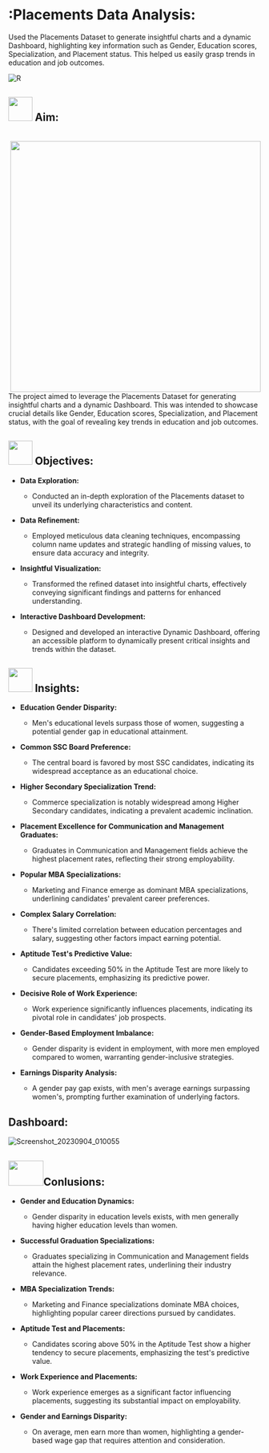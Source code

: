 # **:Placements Data Analysis:**

Used the Placements Dataset to generate insightful charts and a dynamic Dashboard, highlighting key information such as Gender, Education scores, Specialization, and Placement status. This helped us easily grasp trends in education and job outcomes.

![R](https://github.com/yasmeenustad/Placements-Data-Analysis-Excel-Project/assets/112754746/16547420-0668-417f-8291-cae312c214cd)

##  <img src="https://github.com/yasmeenustad/Placements-Data-Analysis-Excel-Project/assets/112754746/030e1f21-e04f-4cbd-b301-3576c8c1acc3"  width="48" height="48"> Aim:

<br>
  <img src="https://github.com/yasmeenustad/Placements-Data-Analysis-Excel-Project/assets/112754746/5426b979-9388-49f5-866d-16472697d210" width="500" align="right">
<br>

The project aimed to leverage the Placements Dataset for generating insightful charts and a dynamic Dashboard. This was intended to showcase crucial details like Gender, Education scores, Specialization, and Placement status, with the goal of revealing key trends in education and job outcomes.

##  <img src="https://github.com/yasmeenustad/Placements-Data-Analysis-Excel-Project/assets/112754746/057551de-877a-4a41-916c-d47e81053404"  width="48" height="48"> Objectives:
- **Data Exploration:**
  - Conducted an in-depth exploration of the Placements dataset to unveil its underlying characteristics and content.
    
- **Data Refinement:**
  - Employed meticulous data cleaning techniques, encompassing column name updates and strategic handling of missing values, to ensure data accuracy and integrity.

- **Insightful Visualization:**
  - Transformed the refined dataset into insightful charts, effectively conveying significant findings and patterns for enhanced understanding.

- **Interactive Dashboard Development:**
  - Designed and developed an interactive Dynamic Dashboard, offering an accessible platform to dynamically present critical insights and trends within the dataset.
 
##  <img src="https://user-images.githubusercontent.com/106439762/178428775-03d67679-9aa4-4b08-91e9-6eb6ed8faf66.gif"  width="48" height="48"> Insights:

- **Education Gender Disparity:**
  - Men's educational levels surpass those of women, suggesting a potential gender gap in educational attainment.

- **Common SSC Board Preference:**
  - The central board is favored by most SSC candidates, indicating its widespread acceptance as an educational choice.

- **Higher Secondary Specialization Trend:**
  - Commerce specialization is notably widespread among Higher Secondary candidates, indicating a prevalent academic inclination.

- **Placement Excellence for Communication and Management Graduates:**
  - Graduates in Communication and Management fields achieve the highest placement rates, reflecting their strong employability.

- **Popular MBA Specializations:**
  - Marketing and Finance emerge as dominant MBA specializations, underlining candidates' prevalent career preferences.

- **Complex Salary Correlation:**
  - There's limited correlation between education percentages and salary, suggesting other factors impact earning potential.

- **Aptitude Test's Predictive Value:**
  - Candidates exceeding 50% in the Aptitude Test are more likely to secure placements, emphasizing its predictive power.

- **Decisive Role of Work Experience:**
  - Work experience significantly influences placements, indicating its pivotal role in candidates' job prospects.

- **Gender-Based Employment Imbalance:**
  - Gender disparity is evident in employment, with more men employed compared to women, warranting gender-inclusive strategies.

- **Earnings Disparity Analysis:**
  - A gender pay gap exists, with men's average earnings surpassing women's, prompting further examination of underlying factors.


## Dashboard:
![Screenshot_20230904_010055](https://github.com/yasmeenustad/Placements-Data-Analysis-Excel-Project/assets/112754746/71f03478-fa4a-4083-a55b-ca64191c7f06)

## <img src="https://github.com/yasmeenustad/Swiggy-data-Analysis/assets/112754746/1334f205-b4ce-4125-b71f-a38637dec197" width="70" height="50" >Conlusions:
- **Gender and Education Dynamics:**
  - Gender disparity in education levels exists, with men generally having higher education levels than women.
    
- **Successful Graduation Specializations:**
  - Graduates specializing in Communication and Management fields attain the highest placement rates, underlining their industry relevance.
    
- **MBA Specialization Trends:**
  - Marketing and Finance specializations dominate MBA choices, highlighting popular career directions pursued by candidates.

- **Aptitude Test and Placements:**
  - Candidates scoring above 50% in the Aptitude Test show a higher tendency to secure placements, emphasizing the test's predictive value.
    
- **Work Experience and Placements:**
  - Work experience emerges as a significant factor influencing placements, suggesting its substantial impact on employability.

- **Gender and Earnings Disparity:**
  - On average, men earn more than women, highlighting a gender-based wage gap that requires attention and consideration.




